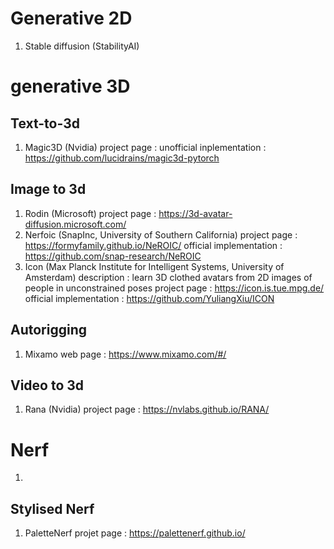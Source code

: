 # Generative 2D
1. Stable diffusion (StabilityAI)

# generative 3D
## Text-to-3d 
1. Magic3D (Nvidia)
project page : 
unofficial inplementation : https://github.com/lucidrains/magic3d-pytorch

## Image to 3d 

1. Rodin (Microsoft)
project page : https://3d-avatar-diffusion.microsoft.com/
2. Nerfoic (SnapInc, University of Southern California)
project page : https://formyfamily.github.io/NeROIC/
official implementation : https://github.com/snap-research/NeROIC
3. Icon (Max Planck Institute for Intelligent Systems, University of Amsterdam)
description : learn 3D clothed avatars from 2D images of people in unconstrained poses
project page : https://icon.is.tue.mpg.de/
official implementation : https://github.com/YuliangXiu/ICON

## Autorigging 
1. Mixamo
web page : https://www.mixamo.com/#/

## Video to 3d
1. Rana (Nvidia)
project page : https://nvlabs.github.io/RANA/

# Nerf

1. 

## Stylised Nerf
1. PaletteNerf
projet page : https://palettenerf.github.io/
